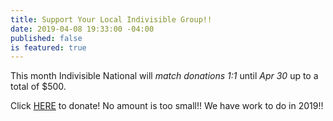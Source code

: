 ```yaml
---
title: Support Your Local Indivisible Group!!
date: 2019-04-08 19:33:00 -04:00
published: false
is featured: true
---
```


This month Indivisible National will *match donations 1:1* until *Apr 30* up to a total of $500.

Click [HERE](https://secure.actblue.com/donate/indivisibleama411742968#) to donate!  No amount is too small!!  We have work to do in 2019!!

